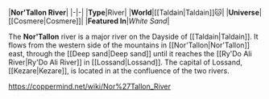 |**Nor'Tallon River**|
|-|-|
|**Type**|River|
|**World**|[[Taldain\|Taldain]]🐱︎|
|**Universe**|[[Cosmere\|Cosmere]]|
|**Featured In**|*White Sand*|

The **Nor'Tallon** river is a major river on the Dayside of [[Taldain\|Taldain]].
It flows from the western side of the mountains in [[Nor'Tallon\|Nor'Tallon]] east, through the [[Deep sand\|Deep sand]] until it reaches the [[Ry'Do Ali River\|Ry'Do Ali River]] in [[Lossand\|Lossand]]. The capital of Lossand, [[Kezare\|Kezare]], is located in at the confluence of the two rivers.



https://coppermind.net/wiki/Nor%27Tallon_River